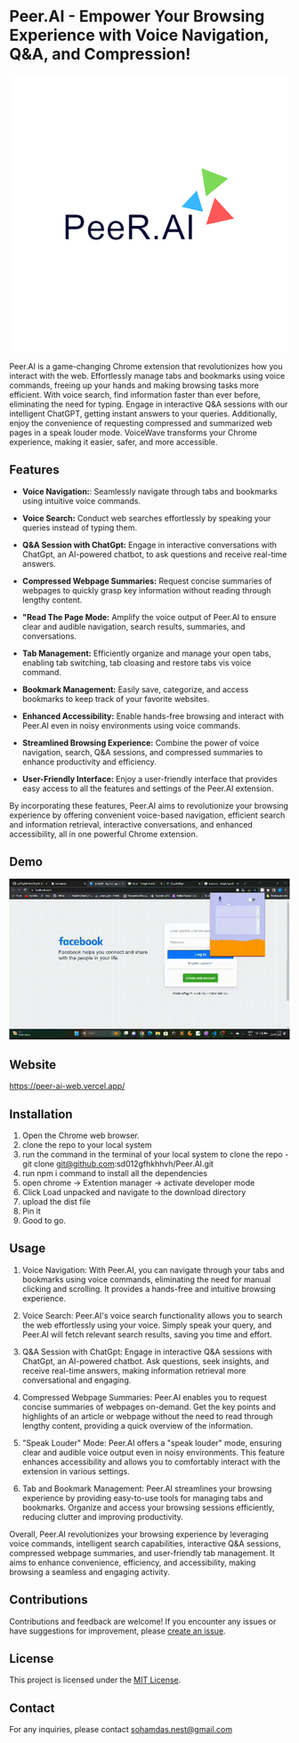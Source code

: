 # Peer.AI - Empower Your Browsing Experience with Voice Navigation, Q&A, and Compression!

![Peer.AI Logo](./src/static/logo.png)

Peer.AI is a game-changing Chrome extension that revolutionizes how you interact with the web. Effortlessly manage tabs and bookmarks using voice commands, freeing up your hands and making browsing tasks more efficient. With voice search, find information faster than ever before, eliminating the need for typing. Engage in interactive Q&A sessions with our intelligent ChatGPT, getting instant answers to your queries. Additionally, enjoy the convenience of requesting compressed and summarized web pages in a speak louder mode. VoiceWave transforms your Chrome experience, making it easier, safer, and more accessible.
## Features

- **Voice Navigation:**: Seamlessly navigate through tabs and bookmarks using intuitive voice commands.

- **Voice Search:** Conduct web searches effortlessly by speaking your queries instead of typing them.

- **Q&A Session with ChatGpt:** Engage in interactive conversations with ChatGpt, an AI-powered chatbot, to ask questions and receive real-time answers.

- **Compressed Webpage Summaries:** Request concise summaries of webpages to quickly grasp key information without reading through lengthy content.

- **"Read The Page Mode:** Amplify the voice output of Peer.AI to ensure clear and audible navigation, search results, summaries, and conversations.

- **Tab Management:** Efficiently organize and manage your open tabs, enabling tab switching, tab cloasing and restore tabs vis voice command.

- **Bookmark Management:** Easily save, categorize, and access bookmarks to keep track of your favorite websites.

- **Enhanced Accessibility:** Enable hands-free browsing and interact with Peer.AI even in noisy environments using voice commands.

- **Streamlined Browsing Experience:** Combine the power of voice navigation, search, Q&A sessions, and compressed summaries to enhance productivity and efficiency.

- **User-Friendly Interface:** Enjoy a user-friendly interface that provides easy access to all the features and settings of the Peer.AI extension.

By incorporating these features, Peer.AI aims to revolutionize your browsing experience by offering convenient voice-based navigation, efficient search and information retrieval, interactive conversations, and enhanced accessibility, all in one powerful Chrome extension.

## Demo
![Peer.AI Logo](./src/assets/demo.gif)

## Website
https://peer-ai-web.vercel.app/

## Installation 
1. Open the Chrome web browser.
2. clone the repo to your local system
3. run the command in the terminal of your local system to clone the repo - git clone git@github.com:sd012gfhkhhvh/Peer.AI.git
4. run npm i command to install all the dependencies
5. open chrome -> Extention manager -> activate developer mode
6. Click Load unpacked and navigate to the download directory
7. upload the dist file
8. Pin it
9. Good to go.

## Usage

1. Voice Navigation: With Peer.AI, you can navigate through your tabs and bookmarks using voice commands, eliminating the need for manual clicking and scrolling. It provides a hands-free and intuitive browsing experience.

2. Voice Search: Peer.AI's voice search functionality allows you to search the web effortlessly using your voice. Simply speak your query, and Peer.AI will fetch relevant search results, saving you time and effort.

3. Q&A Session with ChatGpt: Engage in interactive Q&A sessions with ChatGpt, an AI-powered chatbot. Ask questions, seek insights, and receive real-time answers, making information retrieval more conversational and engaging.

4. Compressed Webpage Summaries: Peer.AI enables you to request concise summaries of webpages on-demand. Get the key points and highlights of an article or webpage without the need to read through lengthy content, providing a quick overview of the information.

5. "Speak Louder" Mode: Peer.AI offers a "speak louder" mode, ensuring clear and audible voice output even in noisy environments. This feature enhances accessibility and allows you to comfortably interact with the extension in various settings.

6. Tab and Bookmark Management: Peer.AI streamlines your browsing experience by providing easy-to-use tools for managing tabs and bookmarks. Organize and access your browsing sessions efficiently, reducing clutter and improving productivity.

 Overall, Peer.AI revolutionizes your browsing experience by leveraging voice commands, intelligent search capabilities, interactive Q&A sessions, compressed webpage summaries, and user-friendly tab management. It aims to enhance convenience, efficiency, and accessibility, making browsing a seamless and engaging activity.
## Contributions

Contributions and feedback are welcome! If you encounter any issues or have suggestions for improvement, please [create an issue](https:///github.com/sd012gfhkhhvh/Peer.AI).

## License

This project is licensed under the [MIT License](LICENSE).

## Contact

For any inquiries, please contact sohamdas.nest@gmail.com
